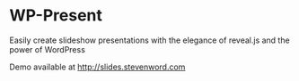 WP-Present
==========

Easily create slideshow presentations with the elegance of reveal.js and the power of WordPress

Demo available at http://slides.stevenword.com
